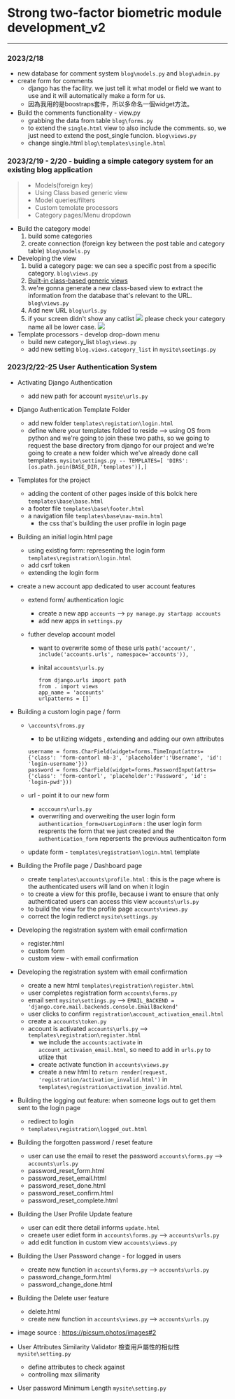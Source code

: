 # Strong two-factor biometric module development_v2

---
### 2023/2/18 
* new database for comment system `blog\models.py` and `blog\admin.py`
* create form for comments
    * django has the facility. we just tell it what model or field we want to use and it will automatically make a form for us.
    * 因為我用的是boostraps套件，所以多命名一個widget方法。
* Build the comments functionality - view.py　
    * grabbing the data from table `blog\forms.py`
    * to extend the `single.html` view to also include the comments. so, we just need to extend the post_single funcion. `blog\views.py`
    * change single.html `blog\templates\single.html`

### 2023/2/19 - 2/20 - buiding a simple category system for an existing blog application
> * Models(foreign key)
> * Using Class based generic view
> * Model queries/filters
> * Custom temolate processors
> * Category pages/Menu dropdown

* Build the category model
    1. build some categories
    2. create connection (foreign key between the post table and category table) `blog\models.py`
* Developing the view
    1. bulid a category page: we can see a specific post from a specific category. `blog\views.py`
    2. [Built-in class-based generic views](https://docs.djangoproject.com/en/4.1/topics/class-based-views/generic-display/) 
    3. we're gonna generate a new class-based view to extract the information from the database that's relevant to the URL. `blog\views.py`
    4. Add new URL `blog\urls.py`
    5. if your screen didn't show any catlist
    ![](https://i.imgur.com/7J7dlrT.png)
    please check your category name all be lower case.
    ![](https://i.imgur.com/lJfQAEY.png)
* Template processors - develop drop-down menu
    * build new category_list `blog\views.py`
    * add new setting `blog.views.category_list` in `mysite\seetings.py`

### 2023/2/22-25 User Authentication System
* Activating Django Authentication
    * add new path for account `mysite\urls.py`
* Django Authentication Template Folder
    * add new folder `templates\registation\login.html`
    * define where your templates folded to reside --> using OS from python and we're going to join these two paths, so we going to request the base directory from django for our project and we're going to create a new folder which we've already done call templates. `mysite\settings.py -- TEMPLATES=[
    'DIRS': [os.path.join(BASE_DIR,'templates')],]`

* Templates for the project 
    * adding the content of other pages inside of this bolck here `templates\base\base.html`
    * a footer file `templates\base\footer.html`
    * a navigation file `templates\base\nav-main.html`
        * the css that's building the user profile in login page

* Building an initial login.html page
    * using existing form: representing the login form `templates\registration\login.html` 
    * add csrf token
    * extending the login form

* create a new account app dedicated to user account features 
    * extend form/ authentication logic
        * create a new app `accounts` --> `py manage.py startapp accounts` 
        * add new apps in `settings.py`
        
    * futher develop account model
        * want to overwrite some of these urls `path('account/', include('accounts.urls', namespace='accounts')),`
        * inital `accounts\urls.py`
        
            ```
            from django.urls import path
            from . import views
            app_name = 'accounts'
            urlpatterns = []`
           ```
* Building a custom login page / form
    * `\accounts\froms.py`
        * to be utilizing widgets , extending and adding our own attributes
        
        ```
        username = forms.CharField(widget=forms.TimeInput(attrs={'class': 'form-contorl mb-3', 'placeholder':'Username', 'id': 'login-username'}))
        password = forms.CharField(widget=forms.PasswordInput(attrs={'class': 'form-contorl', 'placeholder':'Password', 'id': 'login-pwd'}))
        ```
    * url - point it to our new form
        * `acccounrs\urls.py`
        * overwriting and overweiting the user login form `authentication_form=UserLoginForm` : the user login form resprents the form that we just created and the `authentication_form` repersents the previous authenticaiton form
    * update form - `templates\registration\login.html` template

* Building the Profile page / Dashboard page
    * create `templates\accounts\profile.html` : this is the page where is the authenticated users will land on when it login 
    * to create a view for this profile, because i want to ensure that only authenticated users can access this view  `accounts\urls.py` 
    * to build the view for the profile page `accounts\views.py`
    * correct the login redierct `mysite\settings.py`
* Developing the registration system with email confirmation
    * register.html
    * custom form
    * custom view - with email confirmation
* Developing the registration system with email confirmation
    * create a new html `templates\registration\register.html`
    * user completes registration form `accounts\forms.py`
    * email sent `mysite\settings.py` --> `EMAIL_BACKEND = 'django.core.mail.backends.console.EmailBackend'`
    * user clicks to confirm `registration\account_activation_email.html`
    * create a `accounts\token.py`
    * account is activated `accounts\urls.py` --> `templates\registration\register.html`
        * we include the `accounts:activate` in `account_activaion_email.html`, so need to add in `urls.py` to utlize that 
        * create activate function in `accounts\views.py`
        * create a new html to `return render(request, 'registration/activation_invalid.html')` in `templates\registration\activation_invalid.html`
    
* Building the logging out feature: when someone logs out to get them sent to the login page
    * redirect to login
    * `templates\registration\logged_out.html`
* Building the forgotten password  / reset feature
    * user can use the email to reset the password `accounts\forms.py` --> `accounts\urls.py`
    * password_reset_form.html
    * password_reset_email.html
    * password_reset_done.html
    * password_reset_confirm.html
    * password_reset_complete.html
*  Building the User Profile Update feature
    * user can edit there detail informs `update.html`
    *  creaete user ediet form in `accounts\forms.py` --> `accounts\urls.py`
    *  add edit function in custom view `accounts\views.py`
*  Building the User Password change - for logged in users
    *  create new function in `accounts\forms.py` --> `accounts\urls.py`
    *  password_change_form.html
    *  password_change_done.html
*  Building the Delete user feature
    *  delete.html
    *  create new function in `accounts\views.py` --> `accounts\urls.py`
* image source : https://picsum.photos/images#2  
 
* User Attributes Similarity Validator 檢查用戶屬性的相似性 `mysite\setting.py`
    * define attributes to check against
    * controlling max silimarity
* User password Minimum Length `mysite\setting.py`